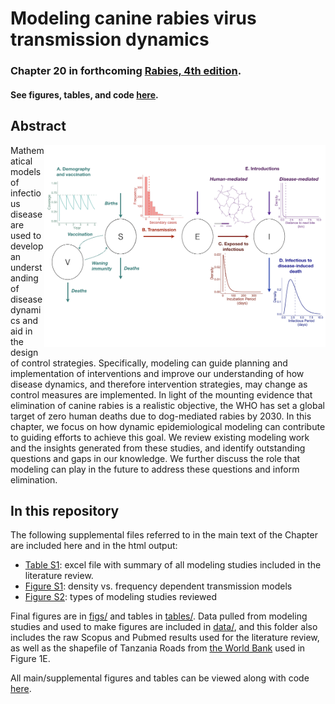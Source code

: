 # Modeling canine rabies virus transmission dynamics 
### Chapter 20 in forthcoming [Rabies, 4th edition](https://www.elsevier.com/books/rabies/fooks/978-0-12-818705-0). 
#### See figures, tables, and code [here](https://mrajeev08.github.io/ModelingChapter/).  

## Abstract
<img align="right" width="450" src="figs/fig1.jpeg">

Mathematical models of infectious disease are used to develop an understanding of disease dynamics and aid in the design of control strategies. Specifically, modeling can guide planning and implementation of interventions and improve our understanding of how disease dynamics, and therefore intervention strategies, may change as control measures are implemented. In light of the mounting evidence that elimination of canine rabies is a realistic objective, the WHO has set a global target of zero human deaths due to dog-mediated rabies by 2030. In this chapter, we focus on how dynamic epidemiological modeling can contribute to guiding efforts to achieve this goal. We review existing modeling work and the insights generated from these studies, and identify outstanding questions and gaps in our knowledge. We further discuss the role that modeling can play in the future to address these questions and inform elimination.

## In this repository

The following supplemental files referred to in the main text of the Chapter are included here and in the html output:
- [Table S1](tables/supptable_S1.xlsx): excel file with summary of all modeling studies included in the
literature review.
- [Figure S1](figs/figS1.jpeg): density vs. frequency dependent transmission models
- [Figure S2](figs/figS2.jpeg): types of modeling studies reviewed

Final figures are in [figs/](figs) and tables in [tables/](tables). Data pulled from modeling studies and used to make figures are included in [data/](data), and this folder also includes the raw Scopus and Pubmed results used for the literature review, as well as the shapefile of Tanzania Roads from [the World Bank](https://datacatalog.worldbank.org/dataset/tanzania-roads) used in Figure 1E. 

All main/supplemental figures and tables can be viewed along with code [here](https://mrajeev08.github.io/ModelingChapter/).
  


